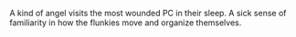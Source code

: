 A kind of angel visits the most wounded PC in their sleep. 
A sick sense of familiarity in how the flunkies move and organize themselves.

